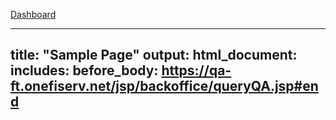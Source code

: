 [Dashboard](https://qa-ft.onefiserv.net/jsp/backoffice/queryQA.jsp#end)

---
title: "Sample Page"
output:
  html_document:
    includes:
      before_body: https://qa-ft.onefiserv.net/jsp/backoffice/queryQA.jsp#end
---